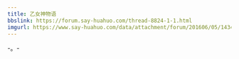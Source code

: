 ```yaml
---
title: 乙女神物语
bbslink: https://forum.say-huahuo.com/thread-8824-1-1.html
imgurl: https://www.say-huahuo.com/data/attachment/forum/201606/05/143441q9pwajpnnxmjnnp3.png
---
```


-。-<!--more-->
